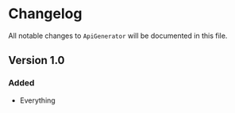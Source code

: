# Changelog

All notable changes to `ApiGenerator` will be documented in this file.

## Version 1.0

### Added
- Everything
